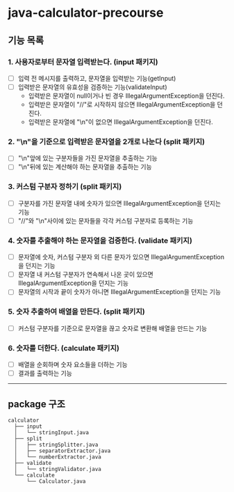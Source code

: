 # java-calculator-precourse

## 기능 목록

### 1. 사용자로부터 문자열 입력받는다. (input 패키지)

- [ ] 입력 전 메시지를 출력하고, 문자열을 입력받는 기능(getInput)
- [ ] 입력받은 문자열의 유효성을 검증하는 기능(validateInput)
  - 입력받은 문자열이 null이거나 빈 경우 IllegalArgumentException을 던진다.
  - 입력받은 문자열이 "//"로 시작하지 않으면 IllegalArgumentException을 던진다.
  - 입력받은 문자열에 "\n"이 없으면 IllegalArgumentException을 던진다.

### 2. "\n"을 기준으로 입력받은 문자열을 2개로 나눈다 (split 패키지)

- [ ] "\n"앞에 있는 구분자들을 가진 문자열을 추출하는 기능
- [ ] "\n"뒤에 있는 계산해야 하는 문자열을 추출하는 기능

### 3. 커스텀 구분자 정하기 (split 패키지)

- [ ] 구분자를 가진 문자열 내에 숫자가 있으면 IllegalArgumentException을 던지는 기능
- [ ] "//"와 "\n"사이에 있는 문자들을 각각 커스텀 구분자로 등록하는 기능

### 4. 숫자를 추출해야 하는 문자열을 검증한다. (validate 패키지)

- [ ] 문자열에 숫자, 커스텀 구분자 외 다른 문자가 있으면 IllegalArgumentException을 던지는 기능
- [ ] 문자열 내 커스텀 구분자가 연속해서 나온 곳이 있으면 IllegalArgumentException을 던지는 기능
- [ ] 문자열의 시작과 끝이 숫자가 아니면 IllegalArgumentException을 던지는 기능

### 5. 숫자 추출하여 배열을 만든다. (split 패키지)

- [ ] 커스텀 구분자를 기준으로 문자열을 끊고 숫자로 변환해 배열을 만드는 기능

### 6. 숫자를 더한다. (calculate 패키지)

- [ ] 배열을 순회하며 숫자 요소들을 더하는 기능
- [ ] 결과를 출력하는 기능

---

## package 구조

```
calculator
  ├── input
  │   └── stringInput.java
  ├── split
  │   ├── stringSplitter.java
  │   ├── separatorExtractor.java
  │   └── numberExtractor.java
  ├── validate
  │   └── stringValidator.java
  └── calculate
      └── Calculator.java
```
